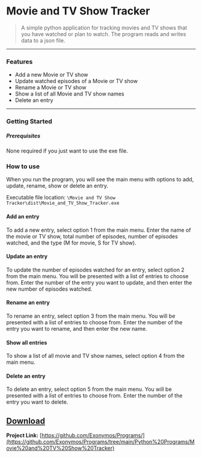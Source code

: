 
# Movie and TV Show Tracker


> A simple python application for tracking movies and TV shows that you have watched or plan to watch. The program reads and writes data to a json file.

------------


### Features

- Add a new Movie or TV show
- Update watched episodes of a Movie or TV show
- Rename a Movie or TV show
- Show a list of all Movie and TV show names
- Delete an entry

------------


### Getting Started

##### Prerequisites

None required if you just want to use the exe file.


### How to use

When you run the program, you will see the main menu with options to add, update, rename, show or delete an entry.

Executable file location: `\Movie and TV Show Tracker\dist\Movie_and_TV_Show_Tracker.exe`

#### Add an entry

To add a new entry, select option 1 from the main menu. Enter the name of the movie or TV show, total number of episodes, number of episodes watched, and the type (M for movie, S for TV show).

#### Update an entry

To update the number of episodes watched for an entry, select option 2 from the main menu. You will be presented with a list of entries to choose from. Enter the number of the entry you want to update, and then enter the new number of episodes watched.

#### Rename an entry

To rename an entry, select option 3 from the main menu. You will be presented with a list of entries to choose from. Enter the number of the entry you want to rename, and then enter the new name.

#### Show all entries

To show a list of all movie and TV show names, select option 4 from the main menu.

#### Delete an entry

To delete an entry, select option 5 from the main menu. You will be presented with a list of entries to choose from. Enter the number of the entry you want to delete.

## [Download](https://github.com/Exonymos/Programs/releases/download/movietvshowmanage/Movie.and.TV.Show.Tracker.rar)

**Project Link:** [https://github.com/Exonymos/Programs/](https://github.com/Exonymos/Programs/tree/main/Python%20Programs/Movie%20and%20TV%20Show%20Tracker)
